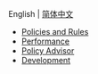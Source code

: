 English | [简体中文](README.zh_CN.md)

* [Policies and Rules](policies_and_rules/README.md)
* [Performance](performance/README.md)
* [Policy Advisor](policy_advisor.md)
* [Development](development.md)
